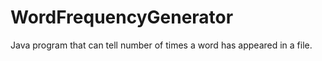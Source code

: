 # WordFrequencyGenerator
Java program that can tell number of times a word has appeared in a file. 

